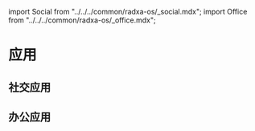 import Social from "../../../common/radxa-os/\_social.mdx";
import Office from "../../../common/radxa-os/\_office.mdx";

# 应用

## 社交应用

<Social />

## 办公应用

<Office />
